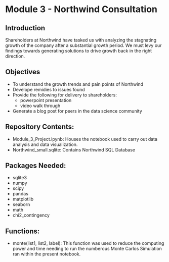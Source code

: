 
# Module 3 -  Northwind Consultation

## Introduction
Shareholders at Northwind have tasked us with analyzing the stagnating growth of the company after a substantial growth period. We must levy our findings towards generating solutions to drive growth back in the right direction. 

## Objectives

* To understand the growth trends and pain points of Northwind
* Develope remidies to issues found
* Provide the following for delivery to shareholders:
    * powerpoint presentation
    * video walk through
* Generate a blog post for peers in the data science community

## Repository Contents:
* Module_3_Project.ipynb: Houses the notebook used to carry out data analysis and data visualization.
* Northwind_small.sqlite: Contains Northwind SQL Database

## Packages Needed:
* sqlite3
* numpy
* scipy
* pandas
* matplotlib
* seaborn
* math
* chi2_contingency

## Functions:
* monte(list1, list2, label):
    This function was used to reduce the computing power and time needing to run the numberous Monte Carlos Simulation ran within the present notebook.

